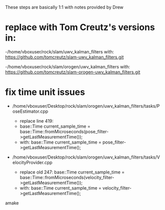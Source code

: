 These steps are basically 1:1 with notes provided by Drew

# replace with Tom Creutz's versions in:
-/home/vboxuser/rock/slam/uwv_kalman_filters
with:
https://github.com/tomcreutz/slam-uwv_kalman_filters.git

-/home/vboxuser/rock/slam/orogen/uwv_kalman_filters
with:
https://github.com/tomcreutz/slam-orogen-uwv_kalman_filters.git

# fix time unit issues	
- /home/vboxuser/Desktop/rock/slam/orogen/uwv_kalman_filters/tasks/PoseEstimator.cpp
	- replace line 419:
	- base::Time current_sample_time = base::Time::fromMicroseconds(pose_filter->getLastMeasurementTime());
	- with: base::Time current_sample_time = pose_filter->getLastMeasurementTime();
	
- /home/vboxuser/Desktop/rock/slam/orogen/uwv_kalman_filters/tasks/VelocityProvider.cpp
	- replace old 247: base::Time current_sample_time = base::Time::fromMicroseconds(velocity_filter->getLastMeasurementTime());
	- with: base::Time current_sample_time = velocity_filter->getLastMeasurementTime();

amake